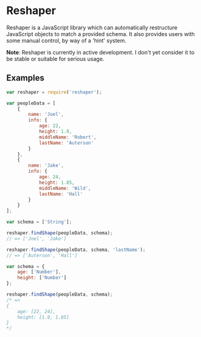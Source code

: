 # Reshaper

Reshaper is a JavaScript library which can automatically restructure JavaScript objects to match a provided schema. It also provides users with some manual control, by way of a 'hint' system.

**Note**: Reshaper is currently in active development. I don't yet consider it to be stable or suitable for serious usage.

## Examples

```javascript
var reshaper = require('reshaper');

var peopleData = [
    {
        name: 'Joel',
        info: {
            age: 22,
            height: 1.9,
            middleName: 'Robert',
            lastName: 'Auterson'
        }
    },
    {
        name: 'Jake',
        info: {
            age: 24,
            height: 1.85,
            middleName: 'Wild',
            lastName: 'Hall'
        }
    }
];

var schema = ['String'];

reshaper.findShape(peopleData, schema);
// => ['Joel', 'Jake']

reshaper.findShape(peopleData, schema, 'lastName');
// => ['Auterson', 'Hall']

var schema = {
    age: ['Number'],
    height: ['Number']
};

reshaper.findShape(peopleData, schema);
/* =>
{
    age: [22, 24],
    height: [1.9, 1.85]
}
*/

```
